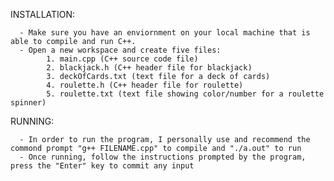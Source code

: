 INSTALLATION: 

      - Make sure you have an enviornment on your local machine that is able to compile and run C++.
      - Open a new workspace and create five files:
            1. main.cpp (C++ source code file)
            2. blackjack.h (C++ header file for blackjack)
            3. deckOfCards.txt (text file for a deck of cards)
            4. roulette.h (C++ header file for roulette)
            5. roulette.txt (text file showing color/number for a roulette spinner)

RUNNING:

      - In order to run the program, I personally use and recommend the commond prompt "g++ FILENAME.cpp" to compile and "./a.out" to run
      - Once running, follow the instructions prompted by the program, press the "Enter" key to commit any input
      
